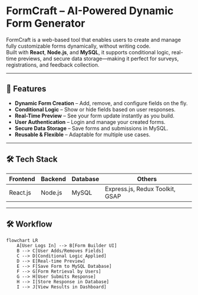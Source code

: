 # **FormCraft – AI-Powered Dynamic Form Generator**  

FormCraft is a web-based tool that enables users to create and manage fully customizable forms dynamically, without writing code.  
Built with **React**, **Node.js**, and **MySQL**, it supports conditional logic, real-time previews, and secure data storage—making it perfect for surveys, registrations, and feedback collection.  

---

## 🚀 **Features**  
- **Dynamic Form Creation** – Add, remove, and configure fields on the fly.  
- **Conditional Logic** – Show or hide fields based on user responses.  
- **Real-Time Preview** – See your form update instantly as you build.  
- **User Authentication** – Login and manage your created forms.  
- **Secure Data Storage** – Save forms and submissions in MySQL.  
- **Reusable & Flexible** – Adaptable for multiple use cases.  

---

## 🛠 **Tech Stack**  
| Frontend   | Backend   | Database | Others |
|------------|-----------|----------|--------|
| React.js   | Node.js   | MySQL    | Express.js, Redux Toolkit, GSAP |

---

## 🛠 Workflow  

```mermaid
flowchart LR
    A[User Logs In] --> B[Form Builder UI]
    B --> C[User Adds/Removes Fields]
    C --> D[Conditional Logic Applied]
    D --> E[Real-time Preview]
    E --> F[Save Form to MySQL Database]
    F --> G[Form Retrieval by Users]
    G --> H[User Submits Response]
    H --> I[Store Response in Database]
    I --> J[View Results in Dashboard]



